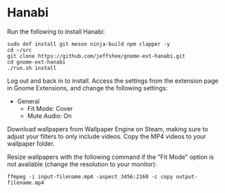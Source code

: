 # Hanabi

Run the following to install Hanabi:

```
sudo dnf install git meson ninja-build npm clapper -y
cd ~/src
git clone https://github.com/jeffshee/gnome-ext-hanabi.git
cd gnome-ext-hanabi
./run.sh install
```

Log out and back in to install. Access the settings from the extension page in Gnome Extensions, and change the following settings:

- General
  - Fit Mode: Cover
  - Mute Audio: On

Download wallpapers from Wallpaper Engine on Steam, making sure to adjust your filters to only include videos. Copy the MP4 videos to your wallpaper folder.

Resize wallpapers with the following command if the "Fit Mode" option is not available (change the resolution to your monitor):

```
ffmpeg -i input-filename.mp4 -aspect 3456:2160 -c copy output-filename.mp4
```
